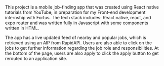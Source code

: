 This project is a mobile job-finding app that was created using React native tutorials from YouTube, in preparation for my Front-end development internship with Fortus. The tech stack includes: React native, react, and expo router and was written fully in Javascript with some components written in HTML. 

The app has a live updated feed of nearby and popular jobs, which is retrieved using an AIP from RapidAPI. Users are also able to click on the jobs to get further information regarding the job role and responsibilities. At the bottom of the page, users are also apply to click the apply button to get rerouted to an application site. 
